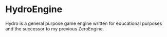 # HydroEngine
Hydro is a general purpose game engine written for educational purposes and the successor to my previous ZeroEngine.
